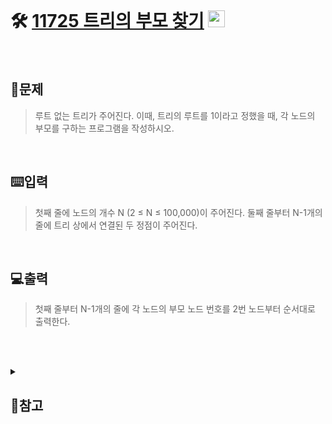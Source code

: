 <br>

# 🛠️ [11725 트리의 부모 찾기](http://www.acmicpc.net/problem/11725) <img height="27px" width="27px" src="https://static.solved.ac/tier_small/9.svg"/>

<br>

## 📖문제
>루트 없는 트리가 주어진다. 이때, 트리의 루트를 1이라고 정했을 때, 각 노드의 부모를 구하는 프로그램을 작성하시오.

<br>

## ⌨️입력
>첫째 줄에 노드의 개수 N (2 ≤ N ≤ 100,000)이 주어진다. 둘째 줄부터 N-1개의 줄에 트리 상에서 연결된 두 정점이 주어진다.

<br>

## 💻출력
>첫째 줄부터 N-1개의 줄에 각 노드의 부모 노드 번호를 2번 노드부터 순서대로 출력한다.

<br><br>

<details>

  <summary> 
  
  ## 🎈참고
  </summary>
  <br>

>파이썬의 기본 재귀 한계 = 100회
>
>``` python
>import sys
>sys.setrecursionlimit(10**6)
>```
>
>위 코드를 통해 기본 재귀 한계 조정
  
</details>

<br><br>
